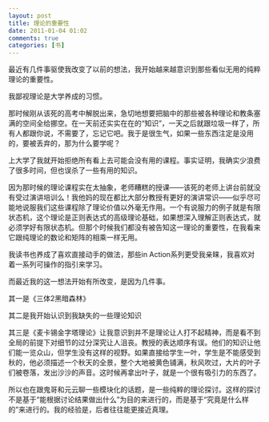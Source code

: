 ```yaml
---
layout: post
title: 理论的重要性
date: 2011-01-04 01:02
comments: true
categories: [书]
---
```

最近有几件事驱使我改变了以前的想法，我开始越来越意识到那些看似无用的纯粹理论的重要性。

我鄙视理论是大学养成的习惯。

那时候刚从该死的高考中解脱出来，急切地想要把脑中的那些被各种理论和教条塞满的空间全给挪空。在一天前还实实在在的“知识”，一天之后就跟垃圾一样了，所有人都跟你说，不需要了，忘记它吧。我于是很生气，如果一些东西注定是没用的，要被丢弃的，那为什么要学呢？

上大学了我就开始拒绝所有看上去可能会没有用的课程。事实证明，我确实少浪费了很多时间，但也误杀了一些有用的知识。

因为那时候的理论课程实在太抽象，老师糟糕的授课——该死的老师上讲台前就没有受过演讲培训么！我他妈的现在都比大部分教授有更好的演讲常识——似乎尽可能地说服我们这些课程除了理论价值以外毫无作用。一个有说服力的例子就是有限状态机，这个理论是正则表达式的高级理论基础，如果想深入理解正则表达式，就必须学好有限状态机。但那个时候我们都没有被告知这一理论的重要性，在我看来它跟纯理论的数论和矩阵的相乘一样无用。

我读书也养成了喜欢直接动手的做法，那些in Action系列更受我亲睐，我喜欢对着一系列可操作的指引来学习。

而最近我的这一想法开始有所改变，是因为几件事。

其一是《三体2黑暗森林》

其二是我开始认识到我缺失的一些理论知识

其三是《麦卡锡金字塔理论》让我意识到并不是理论让人打不起精神，而是看不到全局的前提下对细节的过分深究让人沮丧。教授的表达顺序有误。他们的知识让他们能一览众山，但学生没有这样的视野。如果直接给学生一叶，学生是不能感受到秋的，他必须描述一个秋天的全景，整个大地被黄色铺满，秋风吹过，大片的叶子们被卷落，发出沙沙的声音。这时候再拿出叶子，就是一个很有吸引力的东西了。

所以也在跟鬼哥和元云聊一些模块化的话题，是一些纯粹的理论探讨。这样的探讨不是基于“能根据讨论结果做出什么”为目的来进行的，而是基于“究竟是什么样的”来进行的。我的经验是，后者往往能更接近真理。